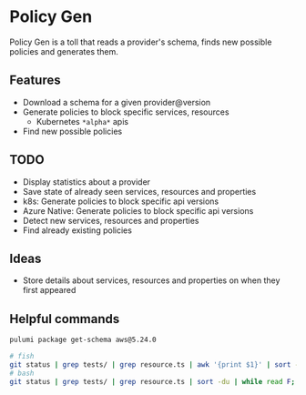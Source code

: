 # Policy Gen

Policy Gen is a toll that reads a provider's schema, finds new possible policies and generates them.

## Features

* Download a schema for a given provider@version
* Generate policies to block specific services, resources
  * Kubernetes `*alpha*` apis
* Find new possible policies

## TODO

* Display statistics about a provider
* Save state of already seen services, resources and properties
* k8s: Generate policies to block specific api versions
* Azure Native: Generate policies to block specific api versions
* Detect new services, resources and properties
* Find already existing policies

## Ideas

* Store details about services, resources and properties on when they first appeared

## Helpful commands

```bash
pulumi package get-schema aws@5.24.0
```

```bash
# fish
git status | grep tests/ | grep resource.ts | awk '{print $1}' | sort -du | while read F; code -r "$F"; sleep 0.3; end
# bash
git status | grep tests/ | grep resource.ts | sort -du | while read F; do code -r "$F"; sleep 1; done
```
